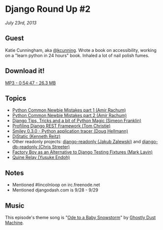 # Django Round Up #2

*July 23rd, 2013*

## Guest

Katie Cunningham, aka [@kcunning](https://github.com/kcunning). Wrote a book on accessibility, working on a "learn python in 24 hours" book. Inhaled a lot of nail polish fumes.

## Download it!

[MP3 - 0:54:47 - 26.3 MB](http://dfefdba4b8432e779112-ebcd017d16300157e1980295b6e28ad8.r84.cf1.rackcdn.com/Django%20Round-Up%202.mp3)

## Topics

* [Python Common Newbie Mistakes part 1 (Amir Rachum)](http://blog.amir.rachum.com/post/54770419679/python-common-newbie-mistakes-part-1)
* [Python Common Newbie Mistakes part 2 (Amir Rachum)](http://blog.amir.rachum.com/post/55024295793/python-common-newbie-mistakes-part-2)
* [Django Tips, Tricks and a bit of Python Magic (Simeon Franklin)](http://simeonfranklin.com/blog/2013/jul/11/django-tips-tricks-and-bit-python-magic/)
* [Profiling Django REST Framework (Tom Christie)](http://dabapps.com/blog/api-performance-profiling-django-rest-framework/)
* [Smiley 0.3.0 - Python application tracer (Doug Hellmann)](http://doughellmann.com/2013/07/smiley-0-3-0-python-application-tracer.html)
* [DjStatic (Kenneth Reitz)](https://github.com/kennethreitz/dj-static)
* Other readonly projects: [django-readonly (Jakub Zalewski)](https://bitbucket.org/zalew/django-readonly) and [django-db-readonly (Chris 
Streeter)](https://github.com/streeter/django-db-readonly)
* [Factory Boy as an Alternative to Django Testing Fixtures (Mark Lavin)](http://www.caktusgroup.com/blog/2013/07/17/factory-boy-alternative-django-testing-fixtures/)
* [Quine Relay (Yusuke Endoh)](https://github.com/mame/quine-relay)

## Notes

* Mentioned #lincolnloop on irc.freenode.net
* Mentioned djangodash.com is 9/28 - 9/29

## Music

This episode's theme song is "[Ode to a Baby Snowstorm](http://freemusicarchive.org/music/Ghostly_Dust_Machine/Bad_Panda_79/Ode_To_A_Baby_Snowstorm)" by [Ghostly Dust Machine](http://freemusicarchive.org/music/Ghostly_Dust_Machine/).
